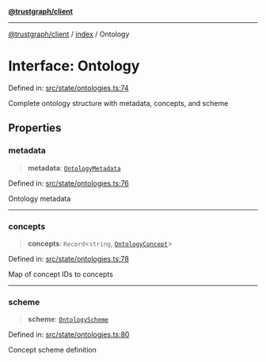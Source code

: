 [**@trustgraph/client**](../../README.md)

***

[@trustgraph/client](../../README.md) / [index](../README.md) / Ontology

# Interface: Ontology

Defined in: [src/state/ontologies.ts:74](https://github.com/trustgraph-ai/trustgraph-ts-client/blob/4700024d623d01d40c50072d60c021f3b6c60b54/src/state/ontologies.ts#L74)

Complete ontology structure with metadata, concepts, and scheme

## Properties

### metadata

> **metadata**: [`OntologyMetadata`](OntologyMetadata.md)

Defined in: [src/state/ontologies.ts:76](https://github.com/trustgraph-ai/trustgraph-ts-client/blob/4700024d623d01d40c50072d60c021f3b6c60b54/src/state/ontologies.ts#L76)

Ontology metadata

***

### concepts

> **concepts**: `Record`\<`string`, [`OntologyConcept`](OntologyConcept.md)\>

Defined in: [src/state/ontologies.ts:78](https://github.com/trustgraph-ai/trustgraph-ts-client/blob/4700024d623d01d40c50072d60c021f3b6c60b54/src/state/ontologies.ts#L78)

Map of concept IDs to concepts

***

### scheme

> **scheme**: [`OntologyScheme`](OntologyScheme.md)

Defined in: [src/state/ontologies.ts:80](https://github.com/trustgraph-ai/trustgraph-ts-client/blob/4700024d623d01d40c50072d60c021f3b6c60b54/src/state/ontologies.ts#L80)

Concept scheme definition
